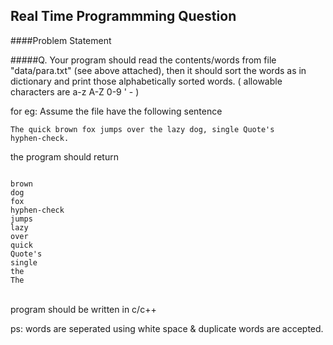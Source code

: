 Real Time Programmming Question
----------------------------

####Problem Statement

#####Q. Your program should read the contents/words from file "data/para.txt" (see above attached), then it should sort the words as in dictionary and print those alphabetically sorted words. ( allowable characters are  a-z A-Z 0-9 ' - )
</p></p>
for eg: Assume the file have the following sentence

<code>The quick brown fox jumps over the lazy dog, single Quote's hyphen-check. </code>

the program should return </br>

<code>
brown
dog
fox
hyphen-check
jumps
lazy
over
quick
Quote's
single
the
The
</code>
</br>

program should be written in c/c++

ps: words are seperated using white space & duplicate words are accepted.
